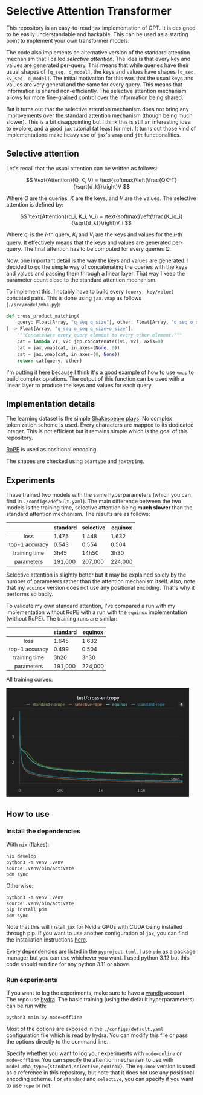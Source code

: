 # Selective Attention Transformer

This repository is an easy-to-read `jax` implementation of GPT. It is designed
to be easily understandable and hackable. This can be used as a starting point
to implement your own transformer models.

The code also implements an alternative version of the standard attention
mechanism that I called *selective attention*. The idea is that every key and
values are generated per-query. This means that while queries have their usual
shapes of `[q_seq, d_model]`, the keys and values have shapes `[q_seq, kv_seq,
d_model]`. The initial motivation for this was that the usual keys and values
are very general and the same for every query. This means that information is
shared non-efficiently. The selective attention mechanism allows for more
fine-grained control over the information being shared.

But it turns out that the selective attention mechanism does not bring any
improvements over the standard attention mechanism (though being much slower).
This is a bit disappointing but I think this is still an interesting idea to
explore, and a good `jax` tutorial (at least for me). It turns out those kind
of implementations make heavy use of `jax`'s `vmap` and `jit` functionalities.

## Selective attention

Let's recall that the usual attention can be written as follows:

$$
\text{Attention}(Q, K, V) = \text{softmax}\left(\frac{QK^T}{\sqrt{d_k}}\right)V
$$

Where $Q$ are the queries, $K$ are the keys, and $V$ are the values. The
selective attention is defined by:

$$
\text{Attention}(q_i, K_i, V_i) = \text{softmax}\left(\frac{K_iq_i}{\sqrt{d_k}}\right)V_i
$$

Where $q_i$ is the $i$-th query, $K_i$ and $V_i$ are the keys and values for
the $i$-th query. It effectively means that the keys and values are generated
per-query. The final attention has to be computed for every queries $Q$.

Now, one important detail is the way the keys and values are generated. I
decided to go the simple way of concatenating the queries with the keys and
values and passing them through a linear layer. That way I keep the parameter
count close to the standard attention mechanism.

To implement this, I notably have to build every `(query, key/value)` concated
pairs. This is done using `jax.vmap` as follows (`./src/model/mha.py`):

```python
def cross_product_matching(
    query: Float[Array, "q_seq q_size"], other: Float[Array, "o_seq o_size"]
) -> Float[Array, "q_seq o_seq q_size+o_size"]:
    """Concatenate every query element to every other element."""
    cat = lambda v1, v2: jnp.concatenate((v1, v2), axis=0)
    cat = jax.vmap(cat, in_axes=(None, 0))
    cat = jax.vmap(cat, in_axes=(0, None))
    return cat(query, other)
```

I'm putting it here because I think it's a good example of how to use `vmap` to
build complex oprations. The output of this function can be used with a linear
layer to produce the keys and values for each query.

## Implementation details

The learning dataset is the simple [Shakespeare
plays](https://www.kaggle.com/datasets/kingburrito666/shakespeare-plays). No
complex tokenization scheme is used. Every characters are mapped to its
dedicated integer. This is not efficient but it remains simple which is the
goal of this repository.

[RoPE](https://arxiv.org/abs/2104.09864) is used as positional encoding.

The shapes are checked using `beartype` and `jaxtyping`.

## Experiments

I have trained two models with the same hyperparameters (which you can find in
`./configs/default.yaml`). The main difference between the two models is the
training time, selective attention being **much slower** than the standard
attention mechanism. The results are as follows:

|                | standard | selective | equinox |
|:--------------:|----------|-----------|---------|
|      loss      | 1.475    | 1.448     | 1.632   |
| top-1 accuracy | 0.543    | 0.554     | 0.504   |
| training time  | 3h45     | 14h50     | 3h30    |
| parameters     | 191,000  | 207,000   | 224,000 |

Selective attention is slightly better but it may be explained solely by the
number of parameters rather than the attention mechanism itself. Also, note
that my `equinox` version does not use any positional encoding. That's why it
performs so badly.

To validate my own standard attention, I've compared a run with my
implementation without RoPE with a run with the `equinox` implementation
(without RoPE). The training runs are similar:

|                | standard | equinox |
|:--------------:|----------|---------|
|      loss      | 1.645    | 1.632   |
| top-1 accuracy | 0.499    | 0.504   |
| training time  | 3h20     | 3h30    |
| parameters     | 191,000  | 224,000 |

All training curves:

![training-curves](./.figs/training-curves.png)

## How to use

### Install the dependencies

With `nix` (flakes):

```console
nix develop
python3 -m venv .venv
source .venv/bin/activate
pdm sync
```

Otherwise:

```console
python3 -m venv .venv
source .venv/bin/activate
pip install pdm
pdm sync
```

Note that this will install `jax` for Nvidia GPUs with CUDA being installed
through pip. If you want to use another configuration of `jax`, you can find
the installation instructions
[here](https://jax.readthedocs.io/en/latest/installation.html).

Every dependencies are listed in the `pyproject.toml`, I use `pdm` as a package
manager but you can use whichever you want. I used python 3.12 but this code
should run fine for any python 3.11 or above.

### Run experiments

If you want to log the experiments, make sure to have a
[wandb](https://www.wandb.ai) account. The repo use
[hydra](https://hydra.cc/docs/intro/). The basic training (using the default
hyperparameters) can be run with:

```console
python3 main.py mode=offline
```

Most of the options are exposed in the `./configs/default.yaml` configuration
file which is read by hydra. You can modify this file or pass the options
directly to the command line.

Specify whether you want to log your experiments with `mode=online` or
`mode=offline`. You can specify the attention mechanism to use with
`model.mha_type={standard,selective,equinox}`. The `equinox` version is used as
a reference in this repository, but note that it does not use any positional
encoding scheme. For `standard` and `selective`, you can specify if you want
to use `rope` or not.
